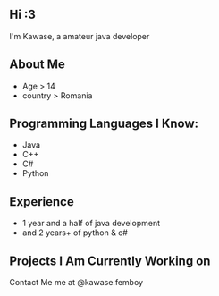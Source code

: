 ## Hi :3

I'm Kawase, a amateur java developer
## About Me
- Age > 14
- country > Romania
##    Programming Languages I Know:
- Java
- C++
- C#
- Python

## Experience
- 1 year and a half of java development
- and 2 years+ of python & c#

## Projects I Am Currently Working on
  
Contact Me me at @kawase.femboy
